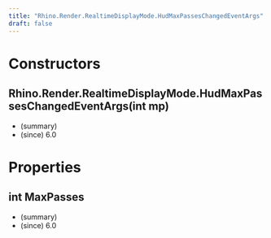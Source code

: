 ```yaml
---
title: "Rhino.Render.RealtimeDisplayMode.HudMaxPassesChangedEventArgs"
draft: false
---
```


# Constructors
## Rhino.Render.RealtimeDisplayMode.HudMaxPassesChangedEventArgs(int mp)
- (summary) 
- (since) 6.0
# Properties
## int MaxPasses
- (summary) 
- (since) 6.0
